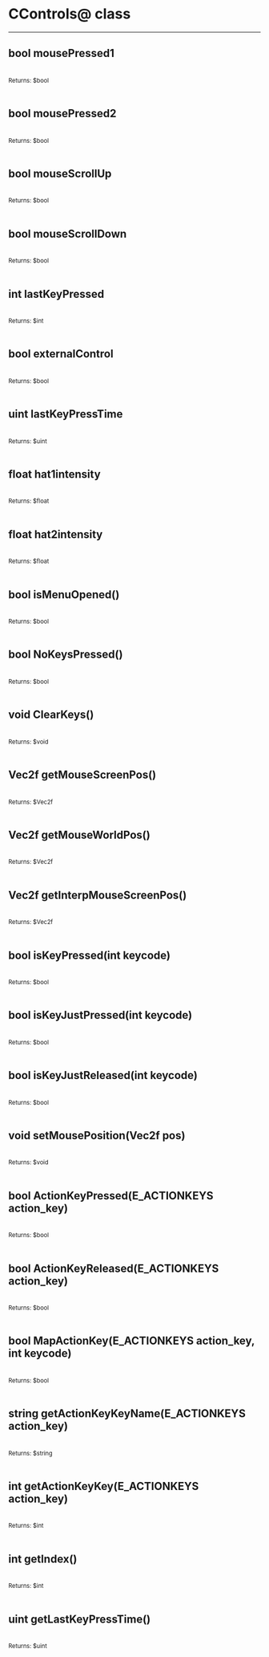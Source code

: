 # CControls@ class

---

## bool mousePressed1

<br>
<small>Returns: $bool </small>

<br>
<br>

## bool mousePressed2

<br>
<small>Returns: $bool </small>

<br>
<br>

## bool mouseScrollUp

<br>
<small>Returns: $bool </small>

<br>
<br>

## bool mouseScrollDown

<br>
<small>Returns: $bool </small>

<br>
<br>

## int lastKeyPressed

<br>
<small>Returns: $int </small>

<br>
<br>

## bool externalControl

<br>
<small>Returns: $bool </small>

<br>
<br>

## uint lastKeyPressTime

<br>
<small>Returns: $uint </small>

<br>
<br>

## float hat1intensity

<br>
<small>Returns: $float </small>

<br>
<br>

## float hat2intensity

<br>
<small>Returns: $float </small>

<br>
<br>

## bool isMenuOpened()

<br>
<small>Returns: $bool </small>

<br>
<br>

## bool NoKeysPressed()

<br>
<small>Returns: $bool </small>

<br>
<br>

## void ClearKeys()

<br>
<small>Returns: $void </small>

<br>
<br>

## Vec2f getMouseScreenPos()

<br>
<small>Returns: $Vec2f </small>

<br>
<br>

## Vec2f getMouseWorldPos()

<br>
<small>Returns: $Vec2f </small>

<br>
<br>

## Vec2f getInterpMouseScreenPos()

<br>
<small>Returns: $Vec2f </small>

<br>
<br>

## bool isKeyPressed(int keycode)

<br>
<small>Returns: $bool </small>

<br>
<br>

## bool isKeyJustPressed(int keycode)

<br>
<small>Returns: $bool </small>

<br>
<br>

## bool isKeyJustReleased(int keycode)

<br>
<small>Returns: $bool </small>

<br>
<br>

## void setMousePosition(Vec2f pos)

<br>
<small>Returns: $void </small>

<br>
<br>

## bool ActionKeyPressed(E_ACTIONKEYS action_key)

<br>
<small>Returns: $bool </small>

<br>
<br>

## bool ActionKeyReleased(E_ACTIONKEYS action_key)

<br>
<small>Returns: $bool </small>

<br>
<br>

## bool MapActionKey(E_ACTIONKEYS action_key, int keycode)

<br>
<small>Returns: $bool </small>

<br>
<br>

## string getActionKeyKeyName(E_ACTIONKEYS action_key)

<br>
<small>Returns: $string </small>

<br>
<br>

## int getActionKeyKey(E_ACTIONKEYS action_key)

<br>
<small>Returns: $int </small>

<br>
<br>

## int getIndex()

<br>
<small>Returns: $int </small>

<br>
<br>

## uint getLastKeyPressTime()

<br>
<small>Returns: $uint </small>

<br>
<br>

